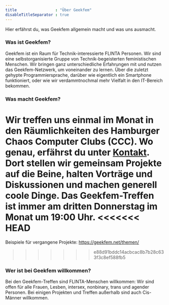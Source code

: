 ```yaml
---
title                 : "Über Geekfem"
disableTitleSeparator : true
---
```

Hier erfährst du, was Geekfem allgemein macht und was uns ausmacht. 

### Was ist Geekfem?

Geekfem ist ein Raum für Technik-interessierte FLINTA Personen. Wir sind eine selbstorganisierte Gruppe von Technik-begeisterten feministischen Menschen. Wir bringen ganz unterschiedliche Erfahrungen mit und nutzen das Geekfem-Netzwerk, um voneinander zu lernen. Über die zuletzt gehypte Programmiersprache, darüber wie eigentlich ein Smartphone funktioniert, oder wie wir verdammtnochmal mehr Vielfalt in den IT-Bereich bekommen. 


### Was macht Geekfem?

Wir treffen uns einmal im Monat in den Räumlichkeiten des Hamburger Chaos Computer Clubs (CCC). Wo genau, erfährst du unter [Kontakt](/). Dort stellen wir gemeinsam Projekte auf die Beine, halten Vorträge und Diskussionen und machen generell coole Dinge. Das Geekfem-Treffen ist immer am dritten Donnerstag im Monat um 19:00 Uhr. 
<<<<<<< HEAD
=======

Beispiele für vergangene Projekte: 
https://geekfem.net/themen/
>>>>>>> e88d91bddc14acbcac8b7b28c633f3c8ef588fb5


### Wer ist bei Geekfem willkommen? 

Bei den Geekfem-Treffen sind FLINTA-Menschen willkommen: Wir sind offen für alle Frauen, Lesben, intersex, nonbinary, trans und agender Personen. Bei einigen Projekten und Treffen außerhalb sind auch Cis-Männer willkommen.
